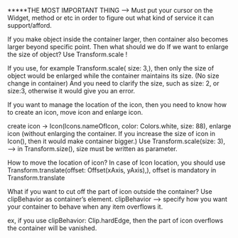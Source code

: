 *****THE MOST IMPORTANT THING —> Must put your cursor on the Widget, method or etc in order to figure out what kind of service it can support/afford.

If you make object inside the container larger, then container also becomes larger beyond specific point.
Then what should we do If we want to enlarge the size of object?
Use Transform.scale !

If you use, for example Transform.scale( size: 3,), then only the size of object would be enlarged while the container maintains its size. (No size change in container)
And you need to clarify the size, such as size: 2, or size:3, otherwise it would give you an error.

If you want to manage the location of the icon, then you need to know how to create an icon, move icon and enlarge icon.

create icon -> Icon(Icons.nameOfIcon, color: Colors.white, size: 88),
enlarge icon (without enlarging the container. If you increase the size of icon in Icon(), then it would make container bigger.) 
Use Transform.scale(size: 3), —> in Transform.size(), size must be written as parameter.


How to move the location of icon?
In case of Icon location, you should use Transform.translate(offset: Offset(xAxis, yAxis),),
offset is mandatory in Transform.translate


What if you want to cut off the part of icon outside the container?
Use clipBehavior as container’s element.
clipBehavior —> specify how you want your container to behave when any item overflows it.

ex, if you use clipBehavior: Clip.hardEdge, then the part of icon overflows the container will be vanished.
